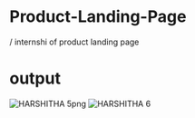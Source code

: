 # Product-Landing-Page
/ internshi of product landing page
# output 
![HARSHITHA 5png](https://github.com/P123Harshitha/Product-Landing-Page/assets/170864123/18360fee-f2a8-475e-8b24-55fb4704b5a6)
![HARSHITHA 6](https://github.com/P123Harshitha/Product-Landing-Page/assets/170864123/5c37c3d2-476e-4b0c-aba8-4afebc30944f)
